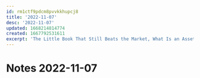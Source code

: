 ```yaml
---
id: rm1ctf9pdcm8pvvkkhupcj8
title: '2022-11-07'
desc: '2022-11-07'
updated: 1668214814774
created: 1667792531611
excerpt: 'The Little Book That Still Beats the Market, What Is an Asset Class, The collapse of FTX, What is Return On Equity (ROE), The Intelligent Investor, Investing for Growth, A Random Walk down Wall Street, Common Stocks and Uncommon Profits'
---
```

# Notes 2022-11-07

